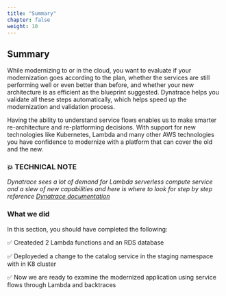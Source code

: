 ```yaml
---
title: "Summary"
chapter: false
weight: 10
---
```

## Summary

While modernizing to or in the cloud, you want to evaluate if your modernization goes according to the plan, whether the services are still performing well or even better than before, and whether your new architecture is as efficient as the blueprint suggested. Dynatrace helps you validate all these steps automatically, which helps speed up the modernization and validation process.

Having the ability to understand service flows enables us to make smarter re-architecture and re-platforming decisions.  With support for new technologies like Kubernetes, Lambda and many other AWS technologies you have confidence to modernize with a platform that can cover the old and the new. 

### 💥 **TECHNICAL NOTE**

<i>Dynatrace sees a lot of demand for Lambda serverless compute service and a slew of new capabilities and here is where to look for step by step reference [Dynatrace documentation](https://docs.dynatrace.com/docs/setup-and-configuration/setup-on-cloud-platforms/amazon-web-services/amazon-web-services-integrations/aws-lambda-integration)</i>

### What we did

In this section, you should have completed the following:

✅ Createded 2 Lambda functions and an RDS database

✅ Deployeded a change to the catalog service in the staging namespace with in K8 cluster

✅ Now we are ready to examine the modernized application using service flows through Lambda and backtraces 
